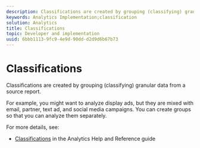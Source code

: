 ```yaml
---
description: Classifications are created by grouping (classifying) granular data from a source report.
keywords: Analytics Implementation;classification
solution: Analytics
title: Classifications
topic: Developer and implementation
uuid: 6bbb1113-9fc9-4e9d-90dd-d2d9d6b67b73
---
```


# Classifications

Classifications are created by grouping (classifying) granular data from a source report.

For example, you might want to analyze display ads, but they are mixed with email, partner, text ad, and social media campaigns. You can create groups so that you can analyze them separately.

For more details, see:

* [Classifications](https://marketing.adobe.com/resources/help/en_US/reference/classifications.html) in the Analytics Help and Reference guide


